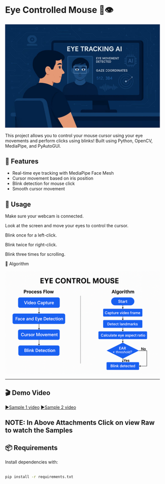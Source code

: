 # Eye Controlled Mouse 🎯👁️
<p float="left">
  <img src="assets/Example.jpg" width="700" />
</p>

This project allows you to control your mouse cursor using your eye movements and perform clicks using blinks! Built using Python, OpenCV, MediaPipe, and PyAutoGUI.

## 🔧 Features

- Real-time eye tracking with MediaPipe Face Mesh
- Cursor movement based on iris position
- Blink detection for mouse click
- Smooth cursor movement

## 🧪 Usage
Make sure your webcam is connected.

Look at the screen and move your eyes to control the cursor.

Blink once for a left-click.

Blink twice for right-click.

Blink three times for scrolling.

📸 Algorithm

<p float="left">  
  <img src="assets/Algorithm.png" width="700" />
</p>


---

## 🎬 Demo Video

[▶️Sample 1 video](assets/video.mp4)
[▶️Sample 2 video](assets/video1.mp4)

## NOTE: In Above Attachments Click on view Raw to watch the Samples

## 📦 Requirements

Install dependencies with:

```bash

pip install -r requirements.txt

```
